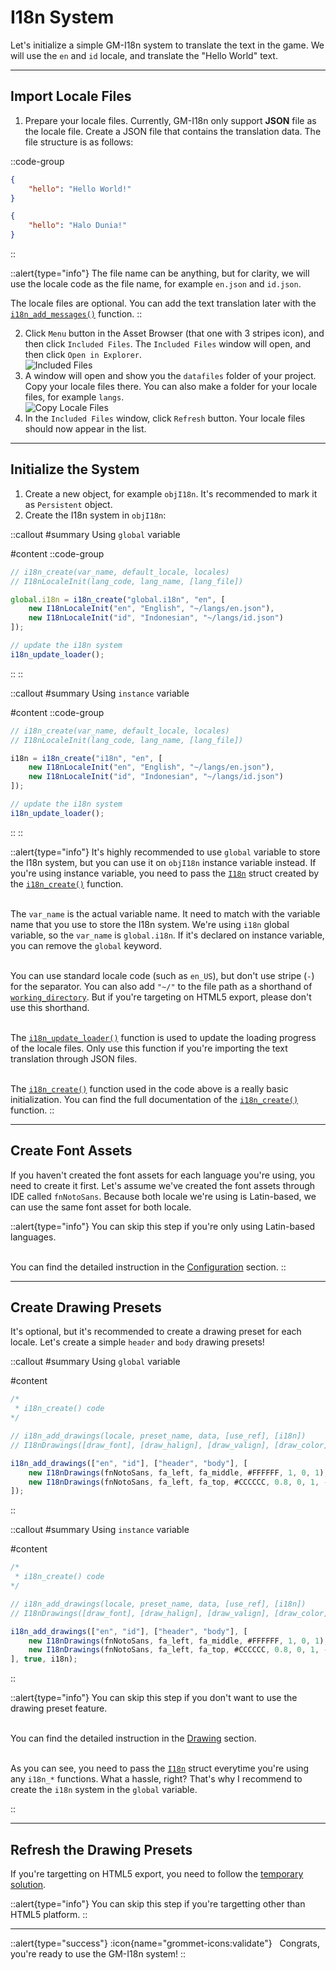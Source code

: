 # I18n System

Let's initialize a simple GM-I18n system to translate the text in the game. We will use the `en` and `id` locale, and translate the "Hello World" text.

---

## Import Locale Files

1. Prepare your locale files. Currently, GM-I18n only support **JSON** file as the locale file. Create a JSON file that contains the translation data. The file structure is as follows:

::code-group
```json [en.json]
{
    "hello": "Hello World!"
}
```

```json [id.json]
{
    "hello": "Halo Dunia!"
}
```
::

::alert{type="info"}
The file name can be anything, but for clarity, we will use the locale code as the file name, for example `en.json` and `id.json`.

The locale files are optional. You can add the text translation later with the [`i18n_add_messages()`](/v0/api-reference/functions/i18n-add-messages) function.
::

2. Click `Menu` button in the Asset Browser (that one with 3 stripes icon), and then click `Included Files`. The `Included Files` window will open, and then click `Open in Explorer`. <br> <img src="/img/config-2.webp" alt="Included Files" loading="lazy" class="max-w-100 h-auto" />
3. A window will open and show you the `datafiles` folder of your project. Copy your locale files there. You can also make a folder for your locale files, for example `langs`. <br> <img src="/img/concept-1.webp" alt="Copy Locale Files" loading="lazy" class="max-w-100 h-auto" />
4. In the `Included Files` window, click `Refresh` button. Your locale files should now appear in the list. 

---

## Initialize the System

1. Create a new object, for example `objI18n`. It's recommended to mark it as `Persistent` object.
2. Create the I18n system in `objI18n`:
 
::callout
#summary
Using `global` variable

#content
::code-group
```js [Create Event]
// i18n_create(var_name, default_locale, locales)
// I18nLocaleInit(lang_code, lang_name, [lang_file])

global.i18n = i18n_create("global.i18n", "en", [
    new I18nLocaleInit("en", "English", "~/langs/en.json"),
    new I18nLocaleInit("id", "Indonesian", "~/langs/id.json")
]);
```

```js [Step Event]
// update the i18n system
i18n_update_loader();
```
::
::

::callout
#summary
Using `instance` variable

#content
::code-group
```js [Create Event]
// i18n_create(var_name, default_locale, locales)
// I18nLocaleInit(lang_code, lang_name, [lang_file])

i18n = i18n_create("i18n", "en", [
    new I18nLocaleInit("en", "English", "~/langs/en.json"),
    new I18nLocaleInit("id", "Indonesian", "~/langs/id.json")
]);
```

```js [Step Event]
// update the i18n system
i18n_update_loader();
```
::
::

::alert{type="info"}
It's highly recommended to use `global` variable to store the I18n system, but you can use it on `objI18n` instance variable instead. If you're using instance variable, you need to pass the [`I18n`](/v0/api-reference/functions/i18n-create) struct created by the [`i18n_create()`](/v0/api-reference/functions/i18n-create) function. <br> <br>

The `var_name` is the actual variable name. It need to match with the variable name that you use to store the I18n system. We're using `i18n` global variable, so the `var_name` is `global.i18n`. If it's declared on instance variable, you can remove the `global` keyword. <br> <br> 

You can use standard locale code (such as `en_US`), but don't use stripe (`-`) for the separator. You can also add `"~/"` to the file path as a shorthand of [`working_directory`](https://manual.gamemaker.io/lts/en/GameMaker_Language/GML_Reference/File_Handling/File_Directories/working_directory.htm). But if you're targeting on HTML5 export, please don't use this shorthand. <br> <br>

The [`i18n_update_loader()`](/v0/api-reference/functions/i18n-update-loader) function is used to update the loading progress of the locale files. Only use this function if you're importing the text translation through JSON files. <br> <br>

The [`i18n_create()`](/v0/api-reference/functions/i18n-create) function used in the code above is a really basic initialization. You can find the full documentation of the [`i18n_create()`](/v0/api-reference/functions/i18n-create) function.
::

---

## Create Font Assets

If you haven't created the font assets for each language you're using, you need to create it first. Let's assume we've created the font assets through IDE called `fnNotoSans`. Because both locale we're using is Latin-based, we can use the same font asset for both locale. 

::alert{type="info"}
You can skip this step if you're only using Latin-based languages. <br> <br>

You can find the detailed instruction in the [Configuration](/v0/getting-started/setup#using-font-assets) section.
::

---

## Create Drawing Presets 

It's optional, but it's recommended to create a drawing preset for each locale. Let's create a simple `header` and `body` drawing presets!

::callout
#summary
Using `global` variable

#content
```js [objI18n - Create Event]
/*
 * i18n_create() code
*/

// i18n_add_drawings(locale, preset_name, data, [use_ref], [i18n])
// I18nDrawings([draw_font], [draw_halign], [draw_valign], [draw_color], [draw_scale], [draw_rotation], [draw_alpha], [text_sep], [text_width])

i18n_add_drawings(["en", "id"], ["header", "body"], [
    new I18nDrawings(fnNotoSans, fa_left, fa_middle, #FFFFFF, 1, 0, 1),             // header
    new I18nDrawings(fnNotoSans, fa_left, fa_top, #CCCCCC, 0.8, 0, 1, -1, 700)      // body
]);
```
::

::callout
#summary
Using `instance` variable

#content
```js [objI18n - Create Event]
/*
 * i18n_create() code
*/

// i18n_add_drawings(locale, preset_name, data, [use_ref], [i18n])
// I18nDrawings([draw_font], [draw_halign], [draw_valign], [draw_color], [draw_scale], [draw_rotation], [draw_alpha], [text_sep], [text_width])

i18n_add_drawings(["en", "id"], ["header", "body"], [
    new I18nDrawings(fnNotoSans, fa_left, fa_middle, #FFFFFF, 1, 0, 1),             // header
    new I18nDrawings(fnNotoSans, fa_left, fa_top, #CCCCCC, 0.8, 0, 1, -1, 700)      // body
], true, i18n);                                                                     // pass the i18n struct
```
::

::alert{type="info"}
You can skip this step if you don't want to use the drawing preset feature. <br> <br>

You can find the detailed instruction in the [Drawing](/v0/usage/drawing#drawing-presets) section. <br> <br>

As you can see, you need to pass the [`I18n`](/v0/api-reference/functions/i18n-create) struct everytime you're using any `i18n_*` functions. What a hassle, right? That's why I recommend to create the `i18n` system in the `global` variable.

::

---

## Refresh the Drawing Presets

If you're targetting on HTML5 export, you need to follow the [temporary solution](/v0/getting-started/limitation#issue-with-font-loading).

::alert{type="info"}
You can skip this step if you're targetting other than HTML5 platform.
::

---

::alert{type="success"}
:icon{name="grommet-icons:validate"} &nbsp; Congrats, you're ready to use the GM-I18n system!
::


